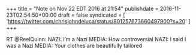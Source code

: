 +++
title = "Note on Nov 22 EDT 2016 at 21:54"
publishdate = 2016-11-23T02:54:50+00:00
draft = false
syndicated = [ 'https://twitter.com/chrisjohndeluca/status/801257673660497900?s=20' ]
+++

RT @ReelQuinn: NAZI: I’m a Nazi
MEDIA: How controversial
NAZI: I said I was a Nazi 
MEDIA: Your clothes are beautifully tailored
